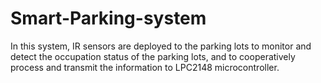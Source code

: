 # Smart-Parking-system
In this system, IR sensors are deployed to the parking lots to monitor and detect the occupation status of the parking lots, and to cooperatively process and transmit the information to LPC2148 microcontroller. 

